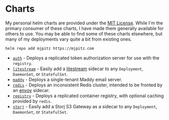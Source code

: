 # Charts

My personal helm charts are provided under the [MIT License][license]. While I'm the primary consumer of these charts, I
have made them generally available for others to use. You may be able to find some of these charts elsewhere, but many
of my deployments vary quite a bit from existing ones.

```shell
helm repo add mjpitz https://mjpitz.com
```

- [`auth`][auth-chart] - Deploys a replicated token authorization server for use with the `registry`.
- [`litestream`][litestream-chart] - Easily add a [litestream][] sidecar to any `Deployment`, `DaemonSet`, or `StatefulSet`.
- [`maddy`][maddy-chart] - Deploys a single-tenant Maddy email server.
- [`redis`][redis-chart] - Deploys an inconsistent Redis cluster, intended to be fronted by an [envoy][] sidecar.
- [`registry`][registry-chart] - Deploys a replicated container registry, with optional caching provided by `redis`.
- [`storj`][storj-chart] - Easily add a Storj S3 Gateway as a sidecar to any `Deployment`, `DaemonSet`, or `StatefulSet`.

[license]: LICENSE

[auth-chart]: auth
[litestream-chart]: litestream
[maddy-chart]: maddy
[redis-chart]: redis
[registry-chart]: registry
[storj-chart]: storj

[litestream]: https://litestream.io
[envoy]: https://www.envoyproxy.io/docs/envoy/latest/intro/arch_overview/other_protocols/redis
